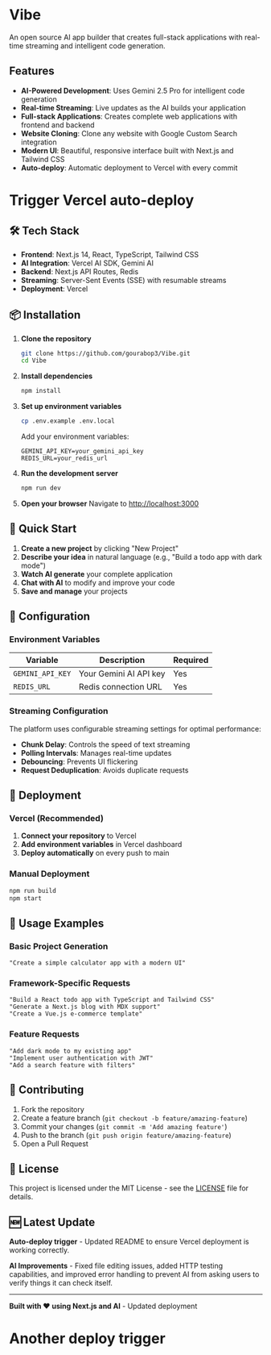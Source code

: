 # Vibe

An open source AI app builder that creates full-stack applications with real-time streaming and intelligent code generation.

## Features

- **AI-Powered Development**: Uses Gemini 2.5 Pro for intelligent code generation
- **Real-time Streaming**: Live updates as the AI builds your application
- **Full-stack Applications**: Creates complete web applications with frontend and backend
- **Website Cloning**: Clone any website with Google Custom Search integration
- **Modern UI**: Beautiful, responsive interface built with Next.js and Tailwind CSS
- **Auto-deploy**: Automatic deployment to Vercel with every commit

# Trigger Vercel auto-deploy

## 🛠️ Tech Stack

- **Frontend**: Next.js 14, React, TypeScript, Tailwind CSS
- **AI Integration**: Vercel AI SDK, Gemini AI
- **Backend**: Next.js API Routes, Redis
- **Streaming**: Server-Sent Events (SSE) with resumable streams
- **Deployment**: Vercel

## 📦 Installation

1. **Clone the repository**
   ```bash
   git clone https://github.com/gourabop3/Vibe.git
   cd Vibe
   ```

2. **Install dependencies**
   ```bash
   npm install
   ```

3. **Set up environment variables**
   ```bash
   cp .env.example .env.local
   ```
   
   Add your environment variables:
   ```env
   GEMINI_API_KEY=your_gemini_api_key
   REDIS_URL=your_redis_url
   ```

4. **Run the development server**
   ```bash
   npm run dev
   ```

5. **Open your browser**
   Navigate to [http://localhost:3000](http://localhost:3000)

## 🎯 Quick Start

1. **Create a new project** by clicking "New Project"
2. **Describe your idea** in natural language (e.g., "Build a todo app with dark mode")
3. **Watch AI generate** your complete application
4. **Chat with AI** to modify and improve your code
5. **Save and manage** your projects

## 🔧 Configuration

### Environment Variables

| Variable | Description | Required |
|----------|-------------|----------|
| `GEMINI_API_KEY` | Your Gemini AI API key | Yes |
| `REDIS_URL` | Redis connection URL | Yes |

### Streaming Configuration

The platform uses configurable streaming settings for optimal performance:

- **Chunk Delay**: Controls the speed of text streaming
- **Polling Intervals**: Manages real-time updates
- **Debouncing**: Prevents UI flickering
- **Request Deduplication**: Avoids duplicate requests

## 🚀 Deployment

### Vercel (Recommended)

1. **Connect your repository** to Vercel
2. **Add environment variables** in Vercel dashboard
3. **Deploy automatically** on every push to main

### Manual Deployment

```bash
npm run build
npm start
```

## 📝 Usage Examples

### Basic Project Generation

```
"Create a simple calculator app with a modern UI"
```

### Framework-Specific Requests

```
"Build a React todo app with TypeScript and Tailwind CSS"
"Generate a Next.js blog with MDX support"
"Create a Vue.js e-commerce template"
```

### Feature Requests

```
"Add dark mode to my existing app"
"Implement user authentication with JWT"
"Add a search feature with filters"
```

## 🤝 Contributing

1. Fork the repository
2. Create a feature branch (`git checkout -b feature/amazing-feature`)
3. Commit your changes (`git commit -m 'Add amazing feature'`)
4. Push to the branch (`git push origin feature/amazing-feature`)
5. Open a Pull Request

## 📄 License

This project is licensed under the MIT License - see the [LICENSE](LICENSE) file for details.

## 🆕 Latest Update

**Auto-deploy trigger** - Updated README to ensure Vercel deployment is working correctly.

**AI Improvements** - Fixed file editing issues, added HTTP testing capabilities, and improved error handling to prevent AI from asking users to verify things it can check itself.

---

**Built with ❤️ using Next.js and AI** - Updated deployment

# Another deploy trigger
